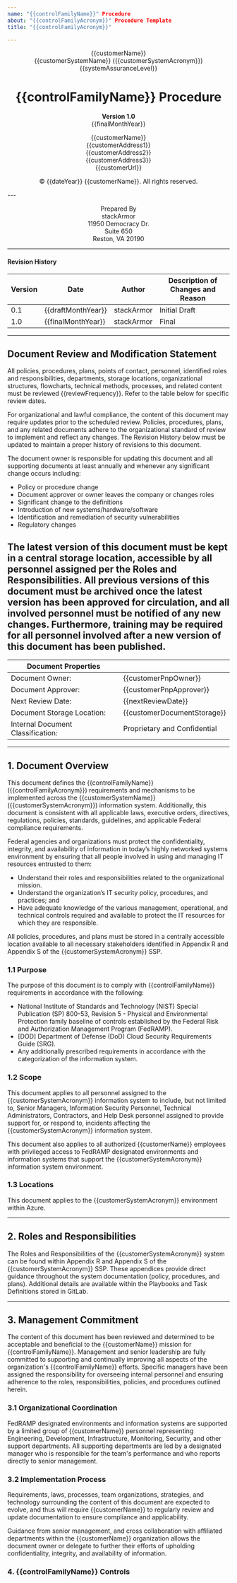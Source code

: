 ```yaml
---
name: "{{controlFamilyName}}" Procedure
about: "{{controlFamilyAcronym}}" Procedure Template
title: "{{controlFamilyAcronym}}" 

---
```

<div align="center">

{{customerName}}<br>
{{customerSystemName}} ({{customerSystemAcronym}}) <br>
{{systemAssuranceLevel}}

# {{controlFamilyName}} Procedure

**Version 1.0**  
{{finalMonthYear}}

{{customerName}}  
{{customerAddress1}}  
{{customerAddress2}}  
{{customerAddress3}}  
{{customerUrl}}

© {{dateYear}} {{customerName}}. All rights reserved.

</div>
---
<div align="center">


Prepared By<br>
stackArmor <br>
11950 Democracy Dr. <br>
Suite 650 <br>
Reston, VA 20190 <br>

</div>

---

#### Revision History  
| Version    | Date     | Author     | Description of Changes and Reason |
|------------|----------|------------|------------------|
| 0.1        | {{draftMonthYear}}	| stackArmor | Initial Draft	|	
| 1.0        | {{finalMonthYear}}	| stackArmor | Final		|
---

## Document Review and Modification  Statement  
All policies, procedures, plans, points of contact, personnel, identified roles and responsibilities, departments, storage locations, organizational structures, flowcharts, technical methods, processes, and related content must be reviewed {{reviewFrequency}}. Refer to the table below for specific review dates. 

For organizational and lawful compliance, the content of this document may require updates prior to the scheduled review.  Policies, procedures, plans, and any related documents adhere to the organizational standard of review to implement and reflect any changes. The Revision History below must be updated to maintain a proper history of revisions to this document.  
 
The document owner is responsible for updating this document and all supporting documents at least annually  and whenever any significant change occurs including:
- Policy or procedure change
- Document approver or owner leaves the company or changes roles
- Significant change to the definitions
- Introduction of new systems/hardware/software
- Identification and remediation of security vulnerabilities
- Regulatory changes

The latest version of this document must be kept in a central storage location, accessible by all personnel assigned per the Roles and Responsibilities. All previous versions of this document must be archived once the latest version has been approved for circulation, and all involved personnel must be notified of any new changes. Furthermore, training may be required for all personnel involved after a new version of this document has been published. 
---
 
|	Document Properties		|					|
|---------------------------------------|---------------------------------------|
| Document Owner: 			| {{customerPnpOwner}} 			|
| Document Approver:			| {{customerPnpApprover}}		|
| Next Review Date:			| {{nextReviewDate}} 			|
| Document Storage Location:		| {{customerDocumentStorage}}	|
| Internal Document Classification:	| Proprietary and Confidential		|

---

## 1. Document Overview  
This document defines the {{controlFamilyName}} ({{controlFamilyAcronym}})  requirements and mechanisms to be implemented across the {{customerSystemName}} ({{customerSystemAcronym}}) information system. Additionally, this document is consistent with all applicable laws, executive orders, directives, regulations, policies, standards, guidelines, and applicable Federal compliance requirements. 

Federal agencies and organizations must protect the confidentiality, integrity, and availability of information in today’s highly networked systems environment by ensuring that all people involved in using and managing IT resources entrusted to them:

- Understand their roles and responsibilities related to the organizational mission. <br>
- Understand the organization’s IT security policy, procedures, and practices; and <br>
- Have adequate knowledge of the various management, operational, and technical controls required and available to protect the IT resources for which they are responsible. <br>

All policies, procedures, and plans must be stored in a centrally accessible location available to all necessary stakeholders identified in Appendix R and Appendix S of the {{customerSystemAcronym}} SSP.  

### 1.1 Purpose  
The purpose of this document is to comply with {{controlFamilyName}} requirements in accordance with the following:

- National Institute of Standards and Technology (NIST) Special Publication (SP) 800-53, Revision 5 - Physical and Environmental Protection family baseline of controls established by the Federal Risk and Authorization Management Program (FedRAMP).<br>
- [DOD] Department of Defense (DoD) Cloud Security Requirements Guide (SRG). <br>
- Any additionally prescribed requirements in accordance with the categorization of the information system. <br>

### 1.2 Scope  
This document applies to all personnel assigned to the {{customerSystemAcronym}} information system to include, but not limited to, Senior Managers, Information Security Personnel, Technical Administrators, Contractors, and Help Desk personnel assigned to provide support for, or respond to, incidents affecting the {{customerSystemAcronym}} information system. 

This document also applies to all authorized {{customerName}} employees with privileged access to FedRAMP designated environments and information systems that support the {{customerSystemAcronym}} information system environment.

### 1.3 Locations  
This document applies to the {{customerSystemAcronym}} environment within Azure.  

---

## 2. Roles and Responsibilities
The Roles and Responsibilities of the {{customerSystemAcronym}} system can be found within Appendix R and Appendix S of the {{customerSystemAcronym}} SSP. These appendices provide direct guidance throughout the system documentation (policy, procedures, and plans).  Additional details are available within the Playbooks and Task Definitions stored in GitLab.

---

## 3. Management Commitment  
The content of this document has been reviewed and determined to be acceptable and beneficial to the {{customerName}} mission for {{controlFamilyName}}. Management and senior leadership are fully committed to supporting and continually improving all aspects of the organization's {{controlFamilyName}} efforts. Specific managers have been assigned the responsibility for overseeing internal personnel and ensuring adherence to the roles, responsibilities, policies, and procedures outlined herein.

### 3.1 Organizational Coordination  
FedRAMP designated environments and information systems are supported by a limited group of {{customerName}} personnel representing Engineering, Development, Infrastructure, Monitoring, Security, and other support departments.  All supporting departments are led by a designated manager who is responsible for the team's performance and who reports directly to senior management. 

### 3.2 Implementation Process
Requirements, laws, processes, team organizations, strategies, and technology surrounding the content of this document are expected to evolve, and thus will require {{customerName}} to regularly review and update documentation to ensure compliance and applicability. 

Guidance from senior management, and cross collaboration with affiliated departments within the {{customerName}} organization allows the document owner or delegate to further their efforts of upholding confidentiality, integrity, and availability of information. 

### 4. {{controlFamilyName}} Controls

<!-- CONTROL_SPECIFIC_CONTENT -->


